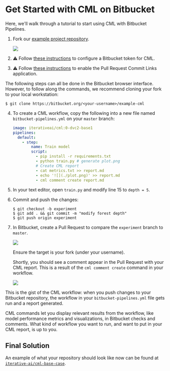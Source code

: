 # Get Started with CML on Bitbucket

Here, we'll walk through a tutorial to start using CML with Bitbucket Pipelines.

1. Fork our
   [example project repository](https://bitbucket.org/iterative-test/cml-example-base).

   ![](/img/bitbucket_fork_cml_project.png)

2. ⚠️ Follow
   [these instructions](https://cml.dev/doc/self-hosted-runners?tab=Bitbucket#personal-access-token)
   to configure a Bitbucket token for CML.

3. ⚠️ Follow [these instructions](https://cml.dev/doc/ref/comment#bitbucket) to
   enable the Pull Request Commit Links application.

<admon type="tip">

The following steps can all be done in the Bitbucket browser interface. However,
to follow along the commands, we recommend cloning your fork to your local
workstation:

```cli
$ git clone https://bitbucket.org/<your-username>/example-cml
```

</admon>

4. To create a CML workflow, copy the following into a new file named
   `bitbucket-pipelines.yml` on your `master` branch:

   ```yaml
   image: iterativeai/cml:0-dvc2-base1
   pipelines:
     default:
       - step:
           name: Train model
           script:
             - pip install -r requirements.txt
             - python train.py # generate plot.png
             # Create CML report
             - cat metrics.txt >> report.md
             - echo '![](./plot.png)' >> report.md
             - cml comment create report.md
   ```

5. In your text editor, open `train.py` and modify line 15 to `depth = 5`.

6. Commit and push the changes:

   ```cli
   $ git checkout -b experiment
   $ git add . && git commit -m "modify forest depth"
   $ git push origin experiment
   ```

7. In Bitbucket, create a Pull Request to compare the `experiment` branch to
   `master`.

   ![](/img/bitbucket_make_pr.png)

   <admon type="warn">

   Ensure the target is your fork (under your username).

   </admon>

   Shortly, you should see a comment appear in the Pull Request with your CML
   report. This is a result of the `cml comment create` command in your
   workflow.

   ![](/img/bitbucket_cml_first_report.png)

This is the gist of the CML workflow: when you push changes to your Bitbucket
repository, the workflow in your `bitbucket-pipelines.yml` file gets run and a
report generated.

CML commands let you display relevant results from the workflow, like model
performance metrics and visualizations, in Bitbucket checks and comments. What
kind of workflow you want to run, and want to put in your CML report, is up to
you.

## Final Solution

An example of what your repository should look like now can be found at
[`iterative-ai/cml-base-case`](https://bitbucket.org/iterative-test/cml-example-minimal).
